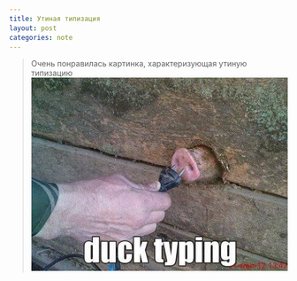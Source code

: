 ```yaml
---
title: Утиная типизация
layout: post
categories: note
---
```

> Очень понравилась картинка, характеризующая утиную типизацию
![duck_type](/uploads/duck_type.jpg)
